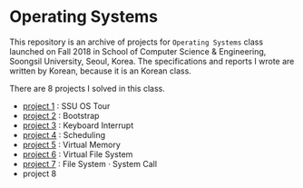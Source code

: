 # Operating Systems

This repository is an archive of projects for `Operating Systems` class launched on Fall 2018 in School of Computer Science & Engineering, Soongsil University, Seoul, Korea. The specifications and reports I wrote are written by Korean, because it is an Korean class.

There are 8 projects I solved in this class.

* [project 1](ssuos_p1) : SSU OS Tour
* [project 2](ssuos_p2) : Bootstrap
* [project 3](ssuos_p3) : Keyboard Interrupt
* [project 4](ssuos_p4) : Scheduling
* [project 5](ssuos_p5) : Virtual Memory
* [project 6](ssuos_p6) : Virtual File System
* [project 7](SSUOS_P7_lseek) : File System &#183; System Call
* project 8
